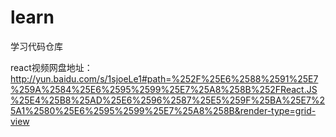 # learn
学习代码仓库

react视频网盘地址：http://yun.baidu.com/s/1sjoeLe1#path=%252F%25E6%2588%2591%25E7%259A%2584%25E6%2595%2599%25E7%25A8%258B%252FReact.JS%25E4%25B8%25AD%25E6%2596%2587%25E5%259F%25BA%25E7%25A1%2580%25E6%2595%2599%25E7%25A8%258B&render-type=grid-view
